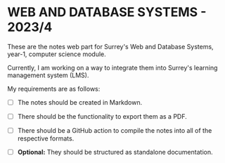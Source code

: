 # WEB AND DATABASE SYSTEMS - 2023/4

These are the notes web part for Surrey's Web and Database Systems, year-1, computer science module.  

Currently, I am working on a way to integrate them into Surrey's learning management system (LMS). 


My requirements are as follows:

- [ ] The notes should be created in Markdown. 
- [ ] There should be the functionality to export them as a PDF. 
- [ ] There should be a GitHub action to compile the notes into all of the respective formats. 
- [ ] **Optional:** They should be structured as standalone documentation. 

